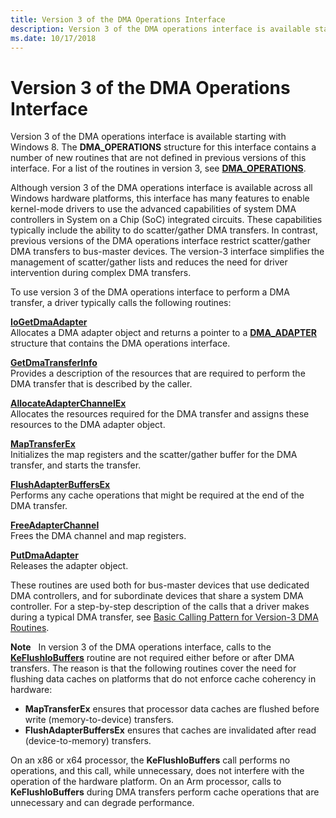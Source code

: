 ```yaml
---
title: Version 3 of the DMA Operations Interface
description: Version 3 of the DMA operations interface is available starting with Windows 8.
ms.date: 10/17/2018
---
```


# Version 3 of the DMA Operations Interface


Version 3 of the DMA operations interface is available starting with Windows 8. The **DMA\_OPERATIONS** structure for this interface contains a number of new routines that are not defined in previous versions of this interface. For a list of the routines in version 3, see [**DMA\_OPERATIONS**](/windows-hardware/drivers/ddi/wdm/ns-wdm-_dma_operations).

Although version 3 of the DMA operations interface is available across all Windows hardware platforms, this interface has many features to enable kernel-mode drivers to use the advanced capabilities of system DMA controllers in System on a Chip (SoC) integrated circuits. These capabilities typically include the ability to do scatter/gather DMA transfers. In contrast, previous versions of the DMA operations interface restrict scatter/gather DMA transfers to bus-master devices. The version-3 interface simplifies the management of scatter/gather lists and reduces the need for driver intervention during complex DMA transfers.

To use version 3 of the DMA operations interface to perform a DMA transfer, a driver typically calls the following routines:

<a href="" id="iogetdmaadapter"></a>[**IoGetDmaAdapter**](/windows-hardware/drivers/ddi/wdm/nf-wdm-iogetdmaadapter)  
Allocates a DMA adapter object and returns a pointer to a [**DMA\_ADAPTER**](/windows-hardware/drivers/ddi/wdm/ns-wdm-_dma_adapter) structure that contains the DMA operations interface.

<a href="" id="getdmatransferinfo"></a>[**GetDmaTransferInfo**](/windows-hardware/drivers/ddi/wdm/nc-wdm-pget_dma_transfer_info)  
Provides a description of the resources that are required to perform the DMA transfer that is described by the caller.

<a href="" id="allocateadapterchannelex"></a>[**AllocateAdapterChannelEx**](/windows-hardware/drivers/ddi/wdm/nc-wdm-pallocate_adapter_channel_ex)  
Allocates the resources required for the DMA transfer and assigns these resources to the DMA adapter object.

<a href="" id="maptransferex"></a>[**MapTransferEx**](/windows-hardware/drivers/ddi/wdm/nc-wdm-pmap_transfer_ex)  
Initializes the map registers and the scatter/gather buffer for the DMA transfer, and starts the transfer.

<a href="" id="flushadapterbuffersex"></a>[**FlushAdapterBuffersEx**](/windows-hardware/drivers/ddi/wdm/nc-wdm-pflush_adapter_buffers_ex)  
Performs any cache operations that might be required at the end of the DMA transfer.

<a href="" id="freeadapterchannel"></a>[**FreeAdapterChannel**](/windows-hardware/drivers/ddi/wdm/nc-wdm-pfree_adapter_channel)  
Frees the DMA channel and map registers.

<a href="" id="putdmaadapter"></a>[**PutDmaAdapter**](/windows-hardware/drivers/ddi/wdm/nc-wdm-pput_dma_adapter)  
Releases the adapter object.

These routines are used both for bus-master devices that use dedicated DMA controllers, and for subordinate devices that share a system DMA controller. For a step-by-step description of the calls that a driver makes during a typical DMA transfer, see [Basic Calling Pattern for Version-3 DMA Routines](basic-calling-pattern-for-version-3-dma-routines.md).

**Note**  
In version 3 of the DMA operations interface, calls to the [**KeFlushIoBuffers**](/windows-hardware/drivers/ddi/wdm/nf-wdm-keflushiobuffers) routine are not required either before or after DMA transfers. The reason is that the following routines cover the need for flushing data caches on platforms that do not enforce cache coherency in hardware:

-   **MapTransferEx** ensures that processor data caches are flushed before write (memory-to-device) transfers.
-   **FlushAdapterBuffersEx** ensures that caches are invalidated after read (device-to-memory) transfers.

On an x86 or x64 processor, the **KeFlushIoBuffers** call performs no operations, and this call, while unnecessary, does not interfere with the operation of the hardware platform. On an Arm processor, calls to **KeFlushIoBuffers** during DMA transfers perform cache operations that are unnecessary and can degrade performance.

 

 


